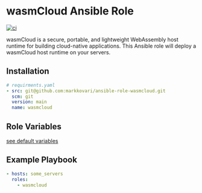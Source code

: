 # wasmCloud Ansible Role


[![ci](https://github.com/markkovari/ansible-role-wasmcloud/actions/workflows/ci.yaml/badge.svg)](https://github.com/markkovari/ansible-role-wasmcloud/actions/workflows/ci.yaml)

wasmCloud is a secure, portable, and lightweight WebAssembly host runtime for building cloud-native applications. This Ansible role will deploy a wasmCloud host runtime on your servers.

## Installation

```yaml
# requirments.yaml
- src: git@github.com:markkovari/ansible-role-wasmcloud.git
  scm: git
  version: main
  name: wasmcloud
```

## Role Variables

[see default variables](defaults/main.yaml)

## Example Playbook

```yaml
- hosts: some_servers
  roles:
    - wasmcloud
```
